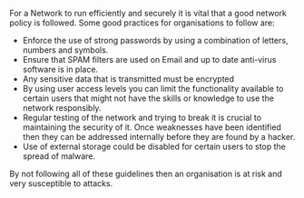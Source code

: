 For a Network to run efficiently and securely it is vital that a good network policy is followed. 
Some good practices for organisations to follow are:

- Enforce the use of strong passwords by using a combination of letters, numbers and symbols.
- Ensure that SPAM filters are used on Email and up to date anti-virus software is in place.
- Any sensitive data that is transmitted must be encrypted
- By using user access levels you can limit the functionality available to certain users that might not have the skills or knowledge to use the network responsibly.
- Regular testing of the network and trying to break it is crucial to maintaining the security of it. Once weaknesses have been identified then they can be addressed internally before they are found by a hacker.
- Use of external storage could be disabled for certain users to stop the spread of malware.

By not following all of these guidelines then an organisation is at risk and very susceptible to attacks.